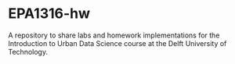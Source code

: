 # EPA1316-hw
A repository to share labs and homework implementations for the Introduction to Urban Data Science course at the Delft University of Technology.
